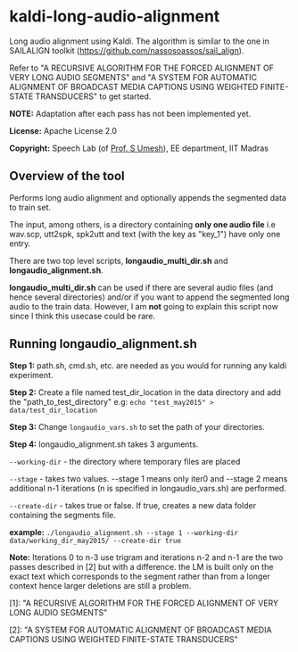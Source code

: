 # kaldi-long-audio-alignment
Long audio alignment using Kaldi. The algorithm is similar to the one in SAILALIGN toolkit (https://github.com/nassosoassos/sail_align).

Refer to "A RECURSIVE ALGORITHM FOR THE FORCED ALIGNMENT OF VERY LONG AUDIO SEGMENTS" and "A SYSTEM FOR AUTOMATIC ALIGNMENT OF BROADCAST MEDIA CAPTIONS USING WEIGHTED FINITE-STATE TRANSDUCERS" to get started.

**NOTE:** Adaptation after each pass has not been implemented yet.

**License:** Apache License 2.0

**Copyright:** Speech Lab (of [Prof. S Umesh](http://www.ee.iitm.ac.in/~umeshs/)), EE department, IIT Madras


<h2>Overview of the tool</h2>

Performs long audio alignment and optionally appends the segmented data to train set.

The input, among others, is a directory containing **only one audio file** i.e wav.scp, utt2spk, spk2utt and text (with the key as "key_1") have only one entry.

There are two top level scripts, **longaudio_multi_dir.sh** and **longaudio_alignment.sh**.

**longaudio_multi_dir.sh** can be used if there are several audio files (and hence several directories) and/or if you want to append the segmented long audio to the train data. However, I am **not** going to explain this script now since I think this usecase could be rare.

<h2>Running longaudio_alignment.sh</h2>

**Step 1:** path.sh, cmd.sh, etc. are needed as you would for running any kaldi experiment.

**Step 2:** Create a file named test_dir_location in the data directory and add the "path_to_test_directory"
e.g: `echo "test_may2015" > data/test_dir_location`

**Step 3:** Change `longaudio_vars.sh` to set the path of your directories.

**Step 4:** longaudio_alignment.sh takes 3 arguments.

`--working-dir` - the directory where temporary files are placed

`--stage` - takes two values. --stage 1 means only iter0 and --stage 2 means additional n-1 iterations (n is specified in longaudio_vars.sh) are performed. 

`--create-dir` - takes true or false. If true, creates a new data folder containing the segments file. 

**example:** `./longaudio_alignment.sh --stage 1 --working-dir data/working_dir_may2015/ --create-dir true`

**Note:** Iterations 0 to n-3 use trigram and iterations n-2 and n-1 are the two passes described in [2] but with a difference. the LM is built only on the exact text which corresponds to the segment rather than from a longer context hence larger deletions are still a problem.


[1]: "A RECURSIVE ALGORITHM FOR THE FORCED ALIGNMENT OF VERY LONG AUDIO SEGMENTS"

[2]: "A SYSTEM FOR AUTOMATIC ALIGNMENT OF BROADCAST MEDIA CAPTIONS USING WEIGHTED FINITE-STATE TRANSDUCERS"
